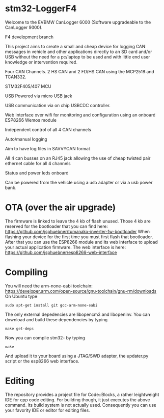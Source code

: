 # stm32-LoggerF4
Welcome to the EVBMW CanLogger 6000 (Software upgradeable to the CanLogger 9000).

F4 development branch

This project aims to create a small and cheap device for logging CAN messages in vehicle and other applications directly to an SD card and/or USB without the need for a pc/laptop to be used and with little end user knowledge or intervention required.

Four CAN Channels. 2 HS CAN and 2 FD/HS CAN using the MCP2518 and TCAN332.

STM32F405/407 MCU

USB Powered via micro USB jack

USB communication via on chip USBCDC controller.

Web interface over wifi for monitoring and configuration using an onboard ESP8266 Wemos module

Independent control of all 4 CAN channels

Auto/manual logging

Aim to have log files in SAVVYCAN format

All 4 can busses on an RJ45 jack allowing the use of cheap twisted pair ethernet cable for all 4 channels

Status and power leds onboard

Can be powered from the vehicle using a usb adapter or via a usb power bank.

# OTA (over the air upgrade)
The firmware is linked to leave the 4 kb of flash unused. Those 4 kb are reserved for the bootloader
that you can find here: https://github.com/jsphuebner/tumanako-inverter-fw-bootloader
When flashing your device for the first time you must first flash that bootloader. After that you can
use the ESP8266 module and its web interface to upload your actual application firmware.
The web interface is here: https://github.com/jsphuebner/esp8266-web-interface

# Compiling
You will need the arm-none-eabi toolchain: https://developer.arm.com/open-source/gnu-toolchain/gnu-rm/downloads
On Ubuntu type

`sudo apt-get install git gcc-arm-none-eabi`

The only external depedencies are libopencm3 and libopeninv. You can download and build these dependencies by typing

`make get-deps`

Now you can compile stm32-<yourname> by typing

`make`

And upload it to your board using a JTAG/SWD adapter, the updater.py script or the esp8266 web interface.

# Editing
The repository provides a project file for Code::Blocks, a rather leightweight IDE for cpp code editing.
For building though, it just executes the above command. Its build system is not actually used.
Consequently you can use your favority IDE or editor for editing files.

